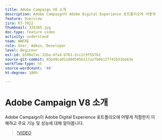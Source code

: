 ```yaml
---
title: Adobe Campaign V8 소개
description: Adobe Campaign이 Adobe Digital Experience 포트폴리오에 어떻게 적합한지 이해하고 주요 기능 및 성능에 대해 알아봅니다.
feature: Overview
jira: KT-7822
thumbnail: 335365.jpg
doc-type: feature video
activity: understand
team: WWFRE
role: User, Admin, Developer
level: Beginner
exl-id: b598e7ac-32ba-4fa4-b761-2cc2c9f557b2
source-git-commit: 05b49ca012d0d505b117a2fb6b12ff41b51be63e
workflow-type: ht
source-wordcount: '48'
ht-degree: 100%

---
```


# Adobe Campaign V8 소개

Adobe Campaign이 Adobe Digital Experience 포트폴리오에 어떻게 적합한지 이해하고 주요 기능 및 성능에 대해 알아봅니다.

>[!VIDEO](https://video.tv.adobe.com/v/335365?quality=12&learn=on)
